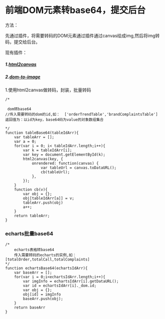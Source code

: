 # 前端DOM元素转base64，提交后台

方法：

先通过插件，将需要转码的DOM元素通过插件通过canvas绘成img,然后将img转码，提交给后台。

现有插件：
##### 1.[html2canvas](http://html2canvas.hertzen.com/documentation.html)

##### 2.[dom-to-image](https://github.com/tsayen/dom-to-image/blob/master/src/dom-to-image.js)


1.使用html2canvas做转码，封装，批量转码

```
/*

 dom转base64
//传入需要转码的dom的id,如：  ['orderTrendTable','brandComplaintsTable']
返回值为：以id为key，base64码为value的对象数组集合

*/
function tableBase64(tableIdArr){
    var tableArr = [];
    var a = 0;
    for(var i = 0; i< tableIdArr.length;i++){
        var k = tableIdArr[i];
        var key = document.getElementById(k);
        html2canvas(key, {
            onrendered: function(canvas) {
                var tableUrl = canvas.toDataURL();  
                cb(tableUrl);
            },
        });
    }
    function cb(v){
        var obj = {};
        obj[tableIdArr[a]] = v;
        tableArr.push(obj)
        a++;
    }
    return tableArr; 
}
```
### echarts批量base64
```
/*
	echarts表格转base64
	传入需要转码的echarts的实例,如： [totalOrder,totalCall,totalComplaints]
*/
function echartsBase64(echartsIdArr){
    var baseArr = [];
    for(var i = 0;i<echartsIdArr.length;i++){
        var imgInfo = echartsIdArr[i].getDataURL();
        var id = echartsIdArr[i]._dom.id;
        var obj = {};
        obj[id] = imgInfo
        baseArr.push(obj);
    }
    return baseArr
}
```